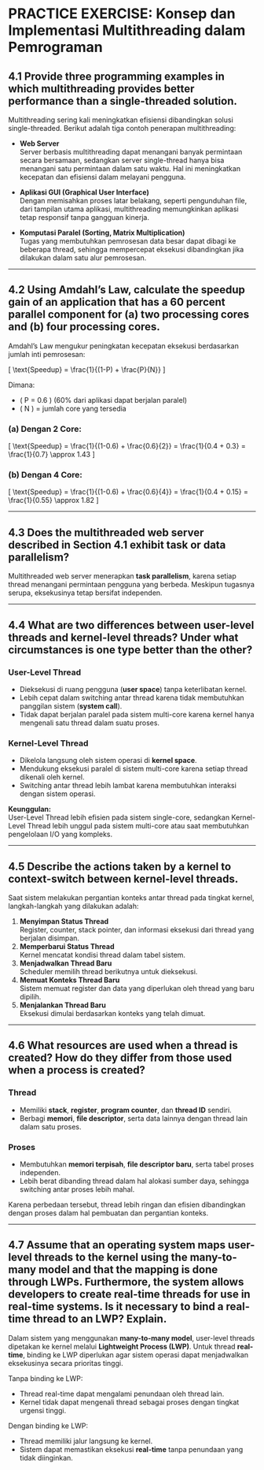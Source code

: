 # PRACTICE EXERCISE: Konsep dan Implementasi Multithreading dalam Pemrograman

## **4.1 Provide three programming examples in which multithreading provides better performance than a single-threaded solution.**
Multithreading sering kali meningkatkan efisiensi dibandingkan solusi single-threaded. Berikut adalah tiga contoh penerapan multithreading:

- **Web Server**  
  Server berbasis multithreading dapat menangani banyak permintaan secara bersamaan, sedangkan server single-thread hanya bisa menangani satu permintaan dalam satu waktu. Hal ini meningkatkan kecepatan dan efisiensi dalam melayani pengguna.

- **Aplikasi GUI (Graphical User Interface)**  
  Dengan memisahkan proses latar belakang, seperti pengunduhan file, dari tampilan utama aplikasi, multithreading memungkinkan aplikasi tetap responsif tanpa gangguan kinerja.

- **Komputasi Paralel (Sorting, Matrix Multiplication)**  
  Tugas yang membutuhkan pemrosesan data besar dapat dibagi ke beberapa thread, sehingga mempercepat eksekusi dibandingkan jika dilakukan dalam satu alur pemrosesan.

---

## **4.2 Using Amdahl’s Law, calculate the speedup gain of an application that has a 60 percent parallel component for (a) two processing cores and (b) four processing cores.**
Amdahl’s Law mengukur peningkatan kecepatan eksekusi berdasarkan jumlah inti pemrosesan:

\[
\text{Speedup} = \frac{1}{(1-P) + \frac{P}{N}}
\]

Dimana:
- \( P = 0.6 \) (60% dari aplikasi dapat berjalan paralel)
- \( N \) = jumlah core yang tersedia

### **(a) Dengan 2 Core:**
\[
\text{Speedup} = \frac{1}{(1-0.6) + \frac{0.6}{2}} = \frac{1}{0.4 + 0.3} = \frac{1}{0.7} \approx 1.43
\]

### **(b) Dengan 4 Core:**
\[
\text{Speedup} = \frac{1}{(1-0.6) + \frac{0.6}{4}} = \frac{1}{0.4 + 0.15} = \frac{1}{0.55} \approx 1.82
\]

---

## **4.3 Does the multithreaded web server described in Section 4.1 exhibit task or data parallelism?**
Multithreaded web server menerapkan **task parallelism**, karena setiap thread menangani permintaan pengguna yang berbeda. Meskipun tugasnya serupa, eksekusinya tetap bersifat independen.

---

## **4.4 What are two differences between user-level threads and kernel-level threads? Under what circumstances is one type better than the other?**
### **User-Level Thread**
- Dieksekusi di ruang pengguna (**user space**) tanpa keterlibatan kernel.
- Lebih cepat dalam switching antar thread karena tidak membutuhkan panggilan sistem (**system call**).
- Tidak dapat berjalan paralel pada sistem multi-core karena kernel hanya mengenali satu thread dalam suatu proses.

### **Kernel-Level Thread**
- Dikelola langsung oleh sistem operasi di **kernel space**.
- Mendukung eksekusi paralel di sistem multi-core karena setiap thread dikenali oleh kernel.
- Switching antar thread lebih lambat karena membutuhkan interaksi dengan sistem operasi.

**Keunggulan:**  
User-Level Thread lebih efisien pada sistem single-core, sedangkan Kernel-Level Thread lebih unggul pada sistem multi-core atau saat membutuhkan pengelolaan I/O yang kompleks.

---

## **4.5 Describe the actions taken by a kernel to context-switch between kernel-level threads.**
Saat sistem melakukan pergantian konteks antar thread pada tingkat kernel, langkah-langkah yang dilakukan adalah:
1. **Menyimpan Status Thread**  
   Register, counter, stack pointer, dan informasi eksekusi dari thread yang berjalan disimpan.
2. **Memperbarui Status Thread**  
   Kernel mencatat kondisi thread dalam tabel sistem.
3. **Menjadwalkan Thread Baru**  
   Scheduler memilih thread berikutnya untuk dieksekusi.
4. **Memuat Konteks Thread Baru**  
   Sistem memuat register dan data yang diperlukan oleh thread yang baru dipilih.
5. **Menjalankan Thread Baru**  
   Eksekusi dimulai berdasarkan konteks yang telah dimuat.

---

## **4.6 What resources are used when a thread is created? How do they differ from those used when a process is created?**
### **Thread**
- Memiliki **stack**, **register**, **program counter**, dan **thread ID** sendiri.
- Berbagi **memori**, **file descriptor**, serta data lainnya dengan thread lain dalam satu proses.

### **Proses**
- Membutuhkan **memori terpisah**, **file descriptor baru**, serta tabel proses independen.
- Lebih berat dibanding thread dalam hal alokasi sumber daya, sehingga switching antar proses lebih mahal.

Karena perbedaan tersebut, thread lebih ringan dan efisien dibandingkan dengan proses dalam hal pembuatan dan pergantian konteks.

---

## **4.7 Assume that an operating system maps user-level threads to the kernel using the many-to-many model and that the mapping is done through LWPs. Furthermore, the system allows developers to create real-time threads for use in real-time systems. Is it necessary to bind a real-time thread to an LWP? Explain.**
Dalam sistem yang menggunakan **many-to-many model**, user-level threads dipetakan ke kernel melalui **Lightweight Process (LWP)**. Untuk thread **real-time**, binding ke LWP diperlukan agar sistem operasi dapat menjadwalkan eksekusinya secara prioritas tinggi.

Tanpa binding ke LWP:
- Thread real-time dapat mengalami penundaan oleh thread lain.
- Kernel tidak dapat mengenali thread sebagai proses dengan tingkat urgensi tinggi.

Dengan binding ke LWP:
- Thread memiliki jalur langsung ke kernel.
- Sistem dapat memastikan eksekusi **real-time** tanpa penundaan yang tidak diinginkan.

